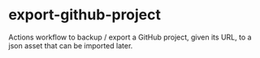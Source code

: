 # export-github-project
Actions workflow to backup / export a GitHub project, given its URL, to a json asset that can be imported later.
